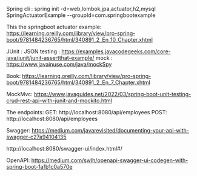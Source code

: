 Spring cli :
spring init -d=web,lombok,jpa,actuator,h2,mysql SpringActuatorExample --groupId=com.springbootexample 

This the springboot actuator example:
https://learning.oreilly.com/library/view/pro-spring-boot/9781484236765/html/340891_2_En_10_Chapter.xhtml

JUnit :
JSON testing : https://examples.javacodegeeks.com/core-java/junit/junit-assertthat-example/
mock : https://www.javainuse.com/java/mockSpy

Book:
https://learning.oreilly.com/library/view/pro-spring-boot/9781484236765/html/340891_2_En_7_Chapter.xhtml

MockMvc:
https://www.javaguides.net/2022/03/spring-boot-unit-testing-crud-rest-api-with-junit-and-mockito.html


The endpoints:
GET: http://localhost:8080/api/employees
POST: http://localhost:8080/api/employees

Swagger:
https://medium.com/javarevisited/documenting-your-api-with-swagger-c27a94104135

http://localhost:8080/swagger-ui/index.html#/

OpenAPI:
https://medium.com/swlh/openapi-swagger-ui-codegen-with-spring-boot-1afb1c0a570e